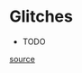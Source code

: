# Glitches

* TODO

[source](https://web.archive.org/web/20180404215207/http://spiraster.x10host.com/LADXWiki/index.php/Glitches#Screen_Warp)
